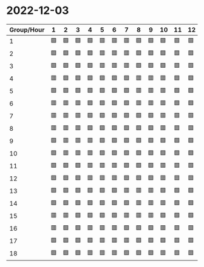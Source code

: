 # 2022-12-03

|Group/Hour|1 |2 |3 |4 |5 |6 |7 |8 |9 |10|11|12|13|14|15|16|17|18|19|20|21|22|23|24|
|----------|--|--|--|--|--|--|--|--|--|--|--|--|--|--|--|--|--|--|--|--|--|--|--|--|
|1         |🟩|🟩|🟩|🟩|🟥|🟥|🟥|🟩|🟩|🟩|🟥|🟥|🟥|🟩|🟩|🟩|🟥|🟥|🟥|🟩|🟩|🟩|🟥|🟥|
|2         |🟩|🟩|🟩|🟩|🟥|🟥|🟥|🟩|🟩|🟩|🟥|🟥|🟥|🟩|🟩|🟩|🟥|🟥|🟥|🟩|🟩|🟩|🟥|🟥|
|3         |🟩|🟩|🟩|🟩|🟥|🟥|🟥|🟩|🟩|🟩|🟥|🟥|🟥|🟩|🟩|🟩|🟥|🟥|🟥|🟩|🟩|🟩|🟥|🟥|
|4         |🟥|🟩|🟩|🟩|🟩|🟩|🟩|🟥|🟥|🟥|🟩|🟩|🟩|🟥|🟥|🟥|🟩|🟩|🟩|🟥|🟥|🟥|🟩|🟩|
|5         |🟩|🟩|🟩|🟩|🟩|🟩|🟩|🟥|🟥|🟥|🟩|🟩|🟩|🟥|🟥|🟥|🟩|🟩|🟩|🟥|🟥|🟥|🟩|🟩|
|6         |🟥|🟥|🟥|🟩|🟩|🟩|🟩|🟥|🟥|🟥|🟩|🟩|🟩|🟥|🟥|🟥|🟩|🟩|🟩|🟥|🟥|🟥|🟩|🟩|
|7         |🟥|🟥|🟥|🟩|🟩|🟩|🟩|🟩|🟩|🟥|🟥|🟥|🟩|🟩|🟩|🟥|🟥|🟥|🟩|🟩|🟩|🟥|🟥|🟥|
|8         |🟥|🟥|🟥|🟩|🟩|🟩|🟩|🟩|🟩|🟥|🟥|🟥|🟩|🟩|🟩|🟥|🟥|🟥|🟩|🟩|🟩|🟥|🟥|🟥|
|9         |🟩|🟥|🟥|🟥|🟩|🟩|🟩|🟩|🟩|🟩|🟩|🟩|🟥|🟥|🟥|🟩|🟩|🟩|🟥|🟥|🟥|🟩|🟩|🟩|
|10        |🟩|🟥|🟥|🟥|🟩|🟩|🟩|🟩|🟩|🟩|🟩|🟩|🟥|🟥|🟥|🟩|🟩|🟩|🟥|🟥|🟥|🟩|🟩|🟩|
|11        |🟩|🟩|🟩|🟥|🟥|🟥|🟩|🟩|🟩|🟥|🟥|🟥|🟩|🟩|🟩|🟥|🟥|🟥|🟩|🟩|🟩|🟥|🟥|🟥|
|12        |🟩|🟩|🟩|🟥|🟥|🟥|🟩|🟩|🟩|🟥|🟥|🟥|🟩|🟩|🟩|🟥|🟥|🟥|🟩|🟩|🟩|🟥|🟥|🟥|
|13        |🟩|🟩|🟩|🟩|🟩|🟩|🟥|🟥|🟥|🟩|🟩|🟩|🟥|🟥|🟥|🟩|🟩|🟩|🟥|🟥|🟥|🟩|🟩|🟩|
|14        |🟩|🟩|🟩|🟩|🟩|🟩|🟩|🟥|🟥|🟥|🟩|🟩|🟩|🟥|🟥|🟥|🟩|🟩|🟩|🟥|🟥|🟥|🟩|🟩|
|15        |🟥|🟥|🟩|🟩|🟩|🟩|🟥|🟥|🟥|🟩|🟩|🟩|🟥|🟥|🟥|🟩|🟩|🟩|🟥|🟥|🟥|🟩|🟩|🟩|
|16        |🟥|🟩|🟩|🟥|🟥|🟥|🟩|🟩|🟩|🟥|🟥|🟥|🟩|🟩|🟩|🟥|🟥|🟥|🟩|🟩|🟩|🟥|🟥|🟥|
|17        |🟩|🟩|🟩|🟩|🟥|🟥|🟥|🟩|🟩|🟩|🟥|🟥|🟥|🟩|🟩|🟩|🟥|🟥|🟥|🟩|🟩|🟩|🟥|🟥|
|18        |🟩|🟩|🟩|🟥|🟥|🟥|🟩|🟩|🟩|🟥|🟥|🟥|🟩|🟩|🟩|🟥|🟥|🟥|🟩|🟩|🟩|🟥|🟥|🟥|